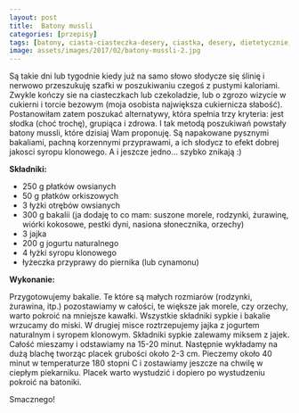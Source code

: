 ```yaml
---
layout: post
title:  Batony mussli
categories: [przepisy]
tags: [batony, ciasta-ciasteczka-desery, ciastka, desery, dietetycznie, na-slodko]
image: assets/images/2017/02/batony-mussli-2.jpg
---
```

Są takie dni lub tygodnie kiedy już na samo słowo słodycze się ślinię i nerwowo przeszukuję szafki w poszukiwaniu czegoś z pustymi kaloriami. Zwykle kończy sie na ciasteczkach lub czekoladzie, lub o zgrozo wizycie w cukierni i torcie bezowym (moja osobista największa cukiernicza słabość). Postanowiłam zatem poszukać alternatywy, która spełnia trzy kryteria: jest słodka (choć trochę), grupiąca i zdrowa. I tak metodą poszukiwań powstały batony mussli, które dzisiaj Wam proponuję. Są napakowane pysznymi bakaliami, pachną korzennymi przyprawami, a ich słodycz to efekt dobrej jakosci syropu klonowego. A i jeszcze jedno... szybko znikają :)

**Składniki:**
* 250 g płatków owsianych
* 50 g płatków orkiszowych
* 3 łyżki otrębów owsianych
* 300 g bakalii (ja dodaję to co mam: suszone morele, rodzynki, żurawinę, wiórki kokosowe, pestki dyni, nasiona słonecznika, orzechy)
* 3 jajka
* 200 g jogurtu naturalnego
* 4 łyżki syropu klonowego
* łyżeczka przyprawy do piernika (lub cynamonu)

**Wykonanie:**

Przygotowujemy bakalie. Te które są małych rozmiarów (rodzynki, żurawina, itp.) pozostawiamy w całości, te większe jak morele, czy orzechy, warto pokroić na mniejsze kawałki. Wszystkie składniki sypkie i bakalie wrzucamy do miski. W drugiej misce roztrzepujemy jajka z jogurtem naturalnym i syropem klonowym. Składniki sypkie zalewamy miksem z jajek. Całość mieszamy i odstawiamy na 15-20 minut. Następnie wykładamy na dużą blachę tworząc placek grubości około 2-3 cm. Pieczemy około 40 minut w temperaturze 180 stopni C i zostawiamy jeszcze na chwilę w ciepłym piekarniku. Placek warto wystudzić i dopiero po wystudzeniu pokroić na batoniki.

Smacznego!
    